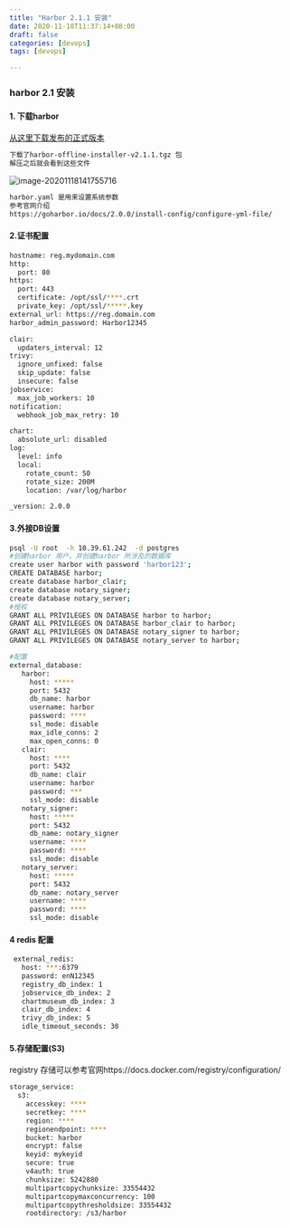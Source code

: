 ```yaml
---
title: "Harbor 2.1.1 安装"
date: 2020-11-18T11:37:14+08:00
draft: false  
categories: [devops]
tags: [devops]

---
```


### harbor 2.1 安装

<!--more-->

#### 1. 下载harbor

[从这里下载发布的正式版本](https://github.com/goharbor/harbor/releases)

```bash
下载了harbor-offline-installer-v2.1.1.tgz 包 
解压之后就会看到这些文件
```

![image-20201118141755716](https://xing-blog.oss-cn-beijing.aliyuncs.com/2020-11-18-061759.png)

```bash
harbor.yaml 是用来设置系统参数 
参考官网介绍
https://goharbor.io/docs/2.0.0/install-config/configure-yml-file/  
```

#### 2.证书配置

```bash
hostname: reg.mydomain.com
http:
  port: 80
https:
  port: 443
  certificate: /opt/ssl/****.crt
  private_key: /opt/ssl/*****.key
external_url: https://reg.domain.com
harbor_admin_password: Harbor12345

clair:
  updaters_interval: 12
trivy:
  ignore_unfixed: false
  skip_update: false
  insecure: false
jobservice:
  max_job_workers: 10
notification:
  webhook_job_max_retry: 10

chart:
  absolute_url: disabled
log:
  level: info
  local:
    rotate_count: 50
    rotate_size: 200M
    location: /var/log/harbor

_version: 2.0.0
```

#### 3.外接DB设置

```bash
psql -U root  -h 10.39.61.242  -d postgres
#创建harbor 用户，并创建harbor 所涉及的数据库
create user harbor with password 'harbor123';
CREATE DATABASE harbor;
create database harbor_clair;
create database notary_signer;
create database notary_server;
#授权
GRANT ALL PRIVILEGES ON DATABASE harbor to harbor; 
GRANT ALL PRIVILEGES ON DATABASE harbor_clair to harbor;
GRANT ALL PRIVILEGES ON DATABASE notary_signer to harbor;
GRANT ALL PRIVILEGES ON DATABASE notary_server to harbor;

#配置 
external_database:
   harbor:
     host: *****
     port: 5432
     db_name: harbor
     username: harbor
     password: ****
     ssl_mode: disable
     max_idle_conns: 2
     max_open_conns: 0
   clair:
     host: ****
     port: 5432
     db_name: clair
     username: harbor
     password: ***
     ssl_mode: disable
   notary_signer:
     host: *****
     port: 5432
     db_name: notary_signer
     username: ****
     password: ****
     ssl_mode: disable
   notary_server:
     host: *****
     port: 5432
     db_name: notary_server
     username: ****
     password: ****
     ssl_mode: disable
```

#### 4 redis 配置

```bash
 external_redis:
   host: ***:6379
   password: enN12345
   registry_db_index: 1
   jobservice_db_index: 2
   chartmuseum_db_index: 3
   clair_db_index: 4
   trivy_db_index: 5
   idle_timeout_seconds: 30
```

#### 5.存储配置(S3)

registry 存储可以参考官网https://docs.docker.com/registry/configuration/

```bash
storage_service:
  s3:
    accesskey: ****
    secretkey: ****
    region: ****
    regionendpoint: ****
    bucket: harbor
    encrypt: false
    keyid: mykeyid
    secure: true
    v4auth: true
    chunksize: 5242880
    multipartcopychunksize: 33554432
    multipartcopymaxconcurrency: 100
    multipartcopythresholdsize: 33554432
    rootdirectory: /s3/harbor
```































